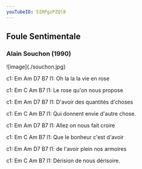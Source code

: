 ```yaml
---
youTubeID: 5IRPgzPZQl8
---
```

## Foule Sentimentale 
### Alain Souchon (1990)


![image]{./souchon.jpg}

c1: Em       Am       D7     B7
l1: Oh la la la vie en rose

c1: Em       C             Am       B7
l1: Le rose qu'on nous propose

c1: Em          Am            D7        B7
l1: D'avoir des quantités d'choses

c1: Em            C            Am       B7
l1: Qui donnent envie d'autre chose.

c1: Em       Am           D7        B7
l1: Allez on nous fait croire

c1: Em        C              Am       B7
l1: Que le bonheur c'est d'avoir

c1: Em         Am            D7        B7
l1: de l'avoir plein nos armoires

c1: Em         C            Am       B7
l1: Dérision de nous dérisoire.

 
